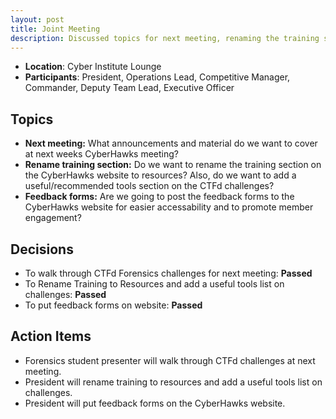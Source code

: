 ```yaml
---
layout: post
title: Joint Meeting
description: Discussed topics for next meeting, renaming the training section on the CyberHawks website, and adding feedback forms to the website.
---
```


* **Location**: Cyber Institute Lounge
* **Participants**: President, Operations Lead, Competitive Manager, Commander, Deputy Team Lead, Executive Officer

## Topics
* **Next meeting:** What announcements and material do we want to cover at next weeks CyberHawks meeting?
* **Rename training section:** Do we want to rename the training section on the CyberHawks website to resources? Also, do we want to add a useful/recommended tools section on the CTFd challenges?
* **Feedback forms:** Are we going to post the feedback forms to the CyberHawks website for easier accessability and to promote member engagement?


## Decisions
- To walk through CTFd Forensics challenges for next meeting: **Passed**
- To Rename Training to Resources and add a useful tools list on challenges: **Passed**
- To put feedback forms on website: **Passed**

## Action Items
- Forensics student presenter will walk through CTFd challenges at next meeting.
- President will rename training to resources and add  a useful tools list on challenges.
- President will put feedback forms on the CyberHawks website.

